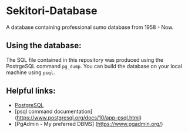 # Sekitori-Database
A database containing professional sumo database from 1958 - Now.

## Using the database:
The SQL file contained in this repository was produced using the PostrgeSQL command `pg_dump`. You can build the database on your local machine using `psql`. 

## Helpful links:
* [PostgreSQL](https://www.postgresql.org/)
* [psql command documentation] (https://www.postgresql.org/docs/10/app-psql.html)
* [PgAdmin - My preferred DBMS] (https://www.pgadmin.org/)
